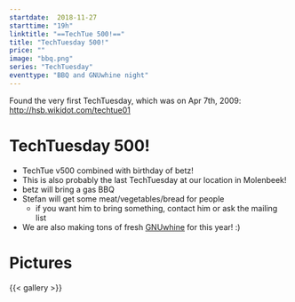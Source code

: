 ```yaml
---
startdate:  2018-11-27
starttime: "19h"
linktitle: "==TechTue 500!=="
title: "TechTuesday 500!"
price: ""
image: "bbq.png"
series: "TechTuesday"
eventtype: "BBQ and GNUwhine night"
---
```


Found the very first TechTuesday, which was on Apr 7th, 2009: http://hsb.wikidot.com/techtue01

# TechTuesday 500!
- TechTue v500 combined with birthday of betz!
- This is also probably the last TechTuesday at our location in Molenbeek!
- betz will bring a gas BBQ
- Stefan will get some meat/vegetables/bread for people
  - if you want him to bring something, contact him or ask the mailing list
- We are also making tons of fresh [GNUwhine](/projects/gnuwhine) for this year! :)


# Pictures
{{< gallery >}}

